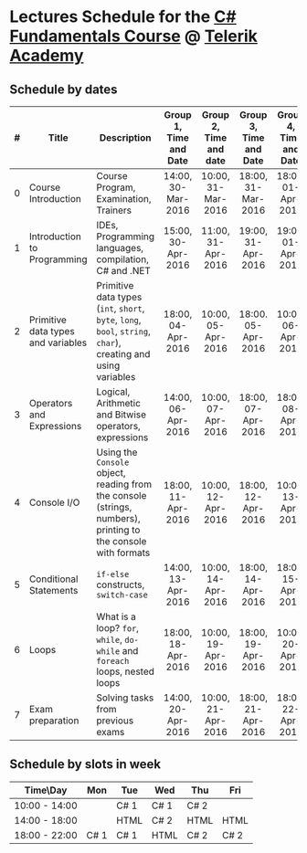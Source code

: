 #   Lectures Schedule for the [C# Fundamentals Course](http://telerikacademy.com/Courses/Courses/Details/323) @ [Telerik Academy](http://academy.telerik.com)


##  Schedule by dates

| #    | Title                              | Description                                                                                                   | Group 1, Time and Date | Group 2, Time and date | Group 3, Time and Date | Group 4, Time and Date |
| ---- | ---------------------------------- | ------------------------------------------------------------------------------------------------------------- | :--------------------: | :--------------------: | :--------------------: | :--------------------: |
| 0    | Course Introduction                | Course Program, Examination, Trainers                                                                         | 14:00, 30-Mar-2016     | 10:00, 31-Mar-2016     | 18:00, 31-Mar-2016     | 18:00, 01-Apr-2016     |
| 1    | Introduction to Programming        | IDEs, Programming languages, compilation, C# and .NET                                                         | 15:00, 30-Apr-2016     | 11:00, 31-Apr-2016     | 19:00, 31-Apr-2016     | 19:00, 01-Apr-2016     |
| 2    | Primitive data types and variables | Primitive data types (`int`, `short`, `byte`, `long`, `bool`, `string`, `char`), creating and using variables | 18:00, 04-Apr-2016     | 10:00, 05-Apr-2016     | 18:00. 05-Apr-2016     | 10:00, 06-Apr-2016     |
| 3    | Operators and Expressions          | Logical, Arithmetic and Bitwise operators, expressions                                            | 14:00, 06-Apr-2016     | 10:00, 07-Apr-2016     | 18:00, 07-Apr-2016     | 18:00, 08-Apr-2016     |
| 4    | Console I/O                        | Using the `Console` object, reading from the console (strings, numbers), printing to the console with formats | 18:00, 11-Apr-2016     | 10:00, 12-Apr-2016     | 18:00, 12-Apr-2016     | 10:00, 13-Apr-2016     |
| 5    | Conditional Statements             | `if-else` constructs, `switch-case`                                                                           | 14:00, 13-Apr-2016     | 10:00, 14-Apr-2016     | 18:00, 14-Apr-2016     | 18:00, 15-Apr-2016     |
| 6    | Loops                              | What is a loop? `for`, `while`, `do-while` and `foreach` loops, nested loops                                  | 18:00, 18-Apr-2016     | 10:00, 19-Apr-2016     | 18:00, 19-Apr-2016     | 10:00, 20-Apr-2016     |
| 7    | Exam preparation                   | Solving tasks from previous exams                                                                             | 14:00, 20-Apr-2016     | 10:00, 21-Apr-2016     | 18:00, 21-Apr-2016     | 18:00, 22-Apr-2016     |

##  Schedule by slots in week


| Time\Day      | Mon  | Tue  | Wed  | Thu  | Fri  |
| ------------- | ---- | ---- | ---- | ---- | ---- |
| 10:00 - 14:00 |      | C# 1 | C# 1 | C# 2 |      |
| 14:00 - 18:00 |      | HTML | C# 2 | HTML | HTML |
| 18:00 - 22:00 | C# 1 | C# 1 | HTML | C# 2 | C# 2 |
